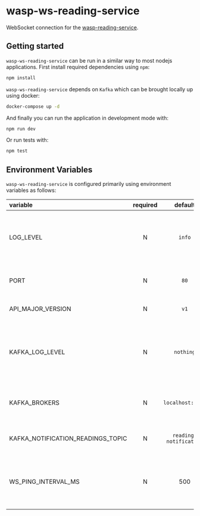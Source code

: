 # wasp-ws-reading-service

WebSocket connection for the [wasp-reading-service](https://github.com/digicatapult/wasp-reading-service).

## Getting started

`wasp-ws-reading-service` can be run in a similar way to most nodejs applications. First install required dependencies using `npm`:

```sh
npm install
```

`wasp-ws-reading-service` depends on `Kafka` which can be brought locally up using docker:

```sh
docker-compose up -d
```

And finally you can run the application in development mode with:

```sh
npm run dev
```

Or run tests with:

```sh
npm test
```

## Environment Variables

`wasp-ws-reading-service` is configured primarily using environment variables as follows:

| variable                          | required |        default         | description                                                                                          |
| :-------------------------------- | :------: | :--------------------: | :--------------------------------------------------------------------------------------------------- |
| LOG_LEVEL                         |    N     |         `info`         | Logging level. Valid values are [`trace`, `debug`, `info`, `warn`, `error`, `fatal`]                 |
| PORT                              |    N     |          `80`          | Port on which the service will listen                                                                |
| API_MAJOR_VERSION                 |    N     |           `v1`         | Major version of this service                                                                        |
| KAFKA_LOG_LEVEL                   |    N     |       `nothing`        | Log level to use for the Kafka connection. Choices are `debug`, `info`, `warn`, `error` or `nothing` |
| KAFKA_BROKERS                     |    N     |    `localhost:9092`    | Comma separated list of Kafka brokers to connect to                                                  |
| KAFKA_NOTIFICATION_READINGS_TOPIC |    N     | `reading-notification` | Topic to listen for new reading notifications                                                        |
| WS_PING_INTERVAL_MS               |    N     |          500           | Ping interval in milliseconds to keep WebSocket connection alive                                     |
